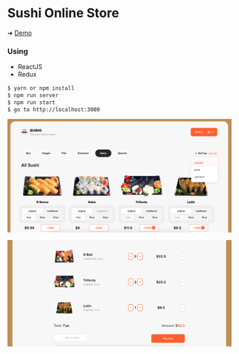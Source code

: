 # Sushi Online Store

➜ [Demo]()

### Using
- ReactJS 
- Redux


```shell
$ yarn or npm install 
$ npm run server
$ npm run start
$ go to http://localhost:3000
```

![home](https://github.com/YKalashnikov/Sushi-Online-Store/blob/master/githubimages/home.png)

![cart](https://github.com/YKalashnikov/Sushi-Online-Store/blob/master/githubimages/cart.png)

